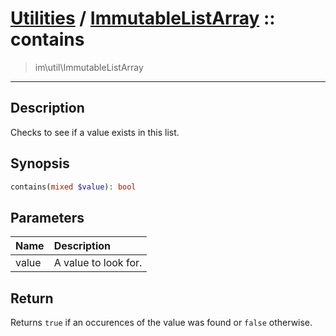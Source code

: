 # [Utilities](util.md) / [ImmutableListArray](util-ImmutableListArray.md) :: contains
 > im\util\ImmutableListArray
____

## Description
Checks to see if a value exists in this list.

## Synopsis
```php
contains(mixed $value): bool
```

## Parameters
| Name | Description |
| :--- | :---------- |
| value | A value to look for. |

## Return
Returns `true` if an occurences of the value
was found or `false` otherwise.
